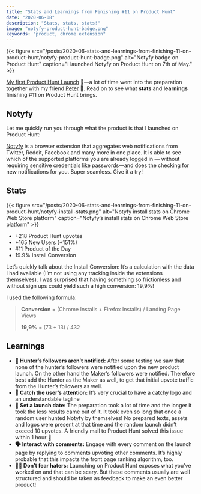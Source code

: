 ```yaml
---
title: "Stats and Learnings from Finishing #11 on Product Hunt"
date: "2020-06-08"
description: "Stats, stats, stats!"
image: "notyfy-product-hunt-badge.png"
keywords: "product, chrome extension"
---
```


{{< figure src="/posts/2020-06-stats-and-learnings-from-finishing-11-on-product-hunt/notyfy-product-hunt-badge.png" alt="Notyfy badge on Product Hunt" caption="I launched Notyfy on Product Hunt on 7th of May." >}}

[My first Product Hunt Launch](https://www.producthunt.com/posts/notyfy-2) 🎉—a lot of time went into the preparation together with my friend [Peter](http://peterthaleikis.com/) 👋. Read on to see what **stats** and **learnings** finishing #11 on Product Hunt brings.

## Notyfy

Let me quickly run you through what the product is that I launched on Product Hunt:

[Notyfy](https://notyfy.co/) is a browser extension that aggregates web notifications from Twitter, Reddit, Facebook and many more in one place. It is able to see which of the supported platforms you are already logged in — without requiring sensitive credentials like passwords—and does the checking for new notifications for you. Super seamless. Give it a try!

## Stats

{{< figure src="/posts/2020-06-stats-and-learnings-from-finishing-11-on-product-hunt/notyfy-install-stats.png" alt="Notyfy install stats on Chrome Web Store platform" caption="Notyfy’s install stats on Chrome Web Store platform" >}}

* +218 Product Hunt upvotes
* +165 New Users (+151%)
* #11 Product of the Day
* 19.9% Install Conversion

Let’s quickly talk about the Install Conversion: It’s a calculation with the data I had available (I’m not using any tracking inside the extensions themselves). I was surprised that having something so frictionless and without sign ups could yield such a high conversion: 19,9%!

I used the following formula:

> **Conversion** = (Chrome Installs + Firefox Installs) / Landing Page Views
> 
> **19,9%** = (73 + 13) / 432

## Learnings

* **📢 Hunter’s followers aren’t notified:** After some testing we saw that none of the hunter’s followers were notified upon the new product launch. On the other hand the Maker’s followers were notified. Therefore best add the Hunter as the Maker as well, to get that initial upvote traffic from the Hunter’s followers as well.
* **👀 Catch the user’s attention:** It’s very crucial to have a catchy logo and an understandable tagline
* **📅 Set a launch date:** The preparation took a lot of time and the longer it took the less results came out of it. It took even so long that once a random user hunted Notyfy by themselves! No prepared texts, assets and logos were present at that time and the random launch didn’t exceed 10 upvotes. A friendly mail to Product Hunt solved this issue within 1 hour 🎉
* **🗣 Interact with comments:** Engage with every comment on the launch page by replying to comments upvoting other comments. It’s highly probable that this impacts the front page ranking algorithm, too.
* **🙅‍♀️ Don’t fear haters:** Launching on Product Hunt exposes what you’ve worked on and that can be scary. But these comments usually are well structured and should be taken as feedback to make an even better product!